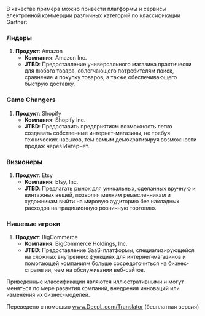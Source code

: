 В качестве примера можно привести платформы и сервисы электронной коммерции различных категорий по классификации Gartner:

### Лидеры

1. **Продукт**: Amazon
   * **Компания**: Amazon Inc.
   * **JTBD**: Предоставление универсального магазина практически для любого товара, облегчающего потребителям поиск, сравнение и покупку товаров, а также обеспечивающего быструю доставку.

### Game Changers

1. **Продукт**: Shopify
   * **Компания**: Shopify Inc.
   * **JTBD**: Предоставить предприятиям возможность легко создавать собственные интернет-магазины, не требуя технических навыков, тем самым демократизируя возможности продаж через Интернет.

### Визионеры

1. **Продукт**: Etsy
   * **Компания**: Etsy, Inc.
   * **JTBD**: Предлагать рынок для уникальных, сделанных вручную и винтажных вещей, позволяя мелким ремесленникам и художникам выйти на мировую аудиторию без накладных расходов на традиционную розничную торговлю.

### Нишевые игроки

1. **Продукт**: BigCommerce
   * **Компания**: BigCommerce Holdings, Inc.
   * **JTBD**: Предоставление SaaS-платформы, специализирующейся на сложных внутренних функциях для интернет-магазинов и помогающей компаниям больше сосредоточиться на бизнес-стратегии, чем на обслуживании веб-сайтов.

Приведенные классификации являются иллюстративными и могут меняться по мере развития компаний, внедрения инноваций или изменения их бизнес-моделей.

Переведено с помощью www.DeepL.com/Translator (бесплатная версия)
